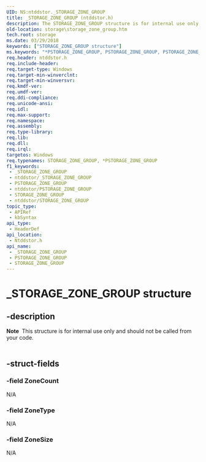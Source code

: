 ```yaml
---
UID: NS:ntddstor._STORAGE_ZONE_GROUP
title: _STORAGE_ZONE_GROUP (ntddstor.h)
description: The STORAGE_ZONE_GROUP structure is for internal use only and should not be called from your code.
old-location: storage\storage_zone_group.htm
tech.root: storage
ms.date: 03/29/2018
keywords: ["STORAGE_ZONE_GROUP structure"]
ms.keywords: "*PSTORAGE_ZONE_GROUP, PSTORAGE_ZONE_GROUP, PSTORAGE_ZONE_GROUP structure pointer [Storage Devices], STORAGE_ZONE_GROUP, STORAGE_ZONE_GROUP structure [Storage Devices], _STORAGE_ZONE_GROUP, ntddstor/ STORAGE_ZONE_GROUP, ntddstor/PSTORAGE_ZONE_GROUP, storage.storage_zone_group"
req.header: ntddstor.h
req.include-header: 
req.target-type: Windows
req.target-min-winverclnt: 
req.target-min-winversvr: 
req.kmdf-ver: 
req.umdf-ver: 
req.ddi-compliance: 
req.unicode-ansi: 
req.idl: 
req.max-support: 
req.namespace: 
req.assembly: 
req.type-library: 
req.lib: 
req.dll: 
req.irql: 
targetos: Windows
req.typenames: STORAGE_ZONE_GROUP, *PSTORAGE_ZONE_GROUP
f1_keywords:
 - _STORAGE_ZONE_GROUP
 - ntddstor/_STORAGE_ZONE_GROUP
 - PSTORAGE_ZONE_GROUP
 - ntddstor/PSTORAGE_ZONE_GROUP
 - STORAGE_ZONE_GROUP
 - ntddstor/STORAGE_ZONE_GROUP
topic_type:
 - APIRef
 - kbSyntax
api_type:
 - HeaderDef
api_location:
 - Ntddstor.h
api_name:
 - _STORAGE_ZONE_GROUP
 - PSTORAGE_ZONE_GROUP
 - STORAGE_ZONE_GROUP
---
```


# _STORAGE_ZONE_GROUP structure


## -description

<div class="alert"><b>Note</b>  This  structure is for internal use only and should not be called from your code.</div>
<div> </div>

## -struct-fields

### -field ZoneCount

N/A

### -field ZoneType

N/A

### -field ZoneSize

N/A

